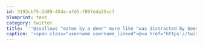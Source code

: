 ```yaml
---
id: 3193cb75-2d89-45da-a7d5-f897eda25cc7
blueprint: text
category: twitter
title: '''@ssollows "eaten by a deer" more like "was distracted by beer"'
caption: '<span class="username username_linked">@<a href="https://twitter.com/ssollows" title="Scott Sollows">ssollows</a></span> "eaten by a deer" more like "was distracted by beer"'
---
```

